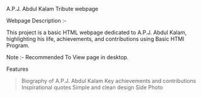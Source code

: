 A.P.J. Abdul Kalam Tribute webpage

Webpage Description :-

This project is a basic HTML webpage dedicated to A.P.J. Abdul Kalam, highlighting his life, achievements, and contributions using Basic HTMl Program.

Note :- Recommended To View page in desktop.


  Features
 >Biography of A.P.J. Abdul Kalam
 >Key achievements and contributions 
 >Inspirational quotes 
 >Simple and clean design
 >Side Photo
